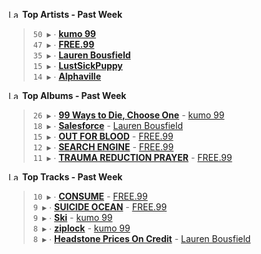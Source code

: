 <!--START_LASTFM_ARTISTS:{"period": "7day", "rows": 5}-->
<a href="https://last.fm" target="_blank"><img src="https://user-images.githubusercontent.com/17434202/215290617-e793598d-d7c9-428f-9975-156db1ba89cc.svg" alt="Last.fm Logo" width="18" height="13"/></a> **Top Artists - Past Week**

> `50 ▶️` ∙ **[kumo 99](https://www.last.fm/music/kumo+99)**<br/>
> `47 ▶️` ∙ **[FREE.99](https://www.last.fm/music/FREE.99)**<br/>
> `35 ▶️` ∙ **[Lauren Bousfield](https://www.last.fm/music/Lauren+Bousfield)**<br/>
> `15 ▶️` ∙ **[LustSickPuppy](https://www.last.fm/music/LustSickPuppy)**<br/>
> `14 ▶️` ∙ **[Alphaville](https://www.last.fm/music/Alphaville)**<br/>
<!--END_LASTFM_ARTISTS-->

<!--START_LASTFM_ALBUMS:{"period": "7day", "rows": 5}-->
<a href="https://last.fm" target="_blank"><img src="https://user-images.githubusercontent.com/17434202/215290617-e793598d-d7c9-428f-9975-156db1ba89cc.svg" alt="Last.fm Logo" width="18" height="13"/></a> **Top Albums - Past Week**

> `26 ▶️` ∙ **[99 Ways to Die, Choose One](https://www.last.fm/music/kumo+99/99+Ways+to+Die,+Choose+One)** - [kumo 99](https://www.last.fm/music/kumo+99)<br/>
> `18 ▶️` ∙ **[Salesforce](https://www.last.fm/music/Lauren+Bousfield/Salesforce)** - [Lauren Bousfield](https://www.last.fm/music/Lauren+Bousfield)<br/>
> `15 ▶️` ∙ **[OUT FOR BLOOD](https://www.last.fm/music/FREE.99/OUT+FOR+BLOOD)** - [FREE.99](https://www.last.fm/music/FREE.99)<br/>
> `12 ▶️` ∙ **[SEARCH ENGINE](https://www.last.fm/music/FREE.99/SEARCH+ENGINE)** - [FREE.99](https://www.last.fm/music/FREE.99)<br/>
> `11 ▶️` ∙ **[TRAUMA REDUCTION PRAYER](https://www.last.fm/music/FREE.99/TRAUMA+REDUCTION+PRAYER)** - [FREE.99](https://www.last.fm/music/FREE.99)<br/>
<!--END_LASTFM_ALBUMS-->

<!--START_LASTFM_TRACKS:{"period": "7day", "rows": 5}-->
<a href="https://last.fm" target="_blank"><img src="https://user-images.githubusercontent.com/17434202/215290617-e793598d-d7c9-428f-9975-156db1ba89cc.svg" alt="Last.fm Logo" width="18" height="13"/></a> **Top Tracks - Past Week**

> `10 ▶️` ∙ **[CONSUME](https://www.last.fm/music/FREE.99/_/CONSUME)** - [FREE.99](https://www.last.fm/music/FREE.99)<br/>
> `9 ▶️` ∙ **[SUICIDE OCEAN](https://www.last.fm/music/FREE.99/_/SUICIDE+OCEAN)** - [FREE.99](https://www.last.fm/music/FREE.99)<br/>
> `9 ▶️` ∙ **[Ski](https://www.last.fm/music/kumo+99/_/Ski)** - [kumo 99](https://www.last.fm/music/kumo+99)<br/>
> `8 ▶️` ∙ **[ziplock](https://www.last.fm/music/kumo+99/_/ziplock)** - [kumo 99](https://www.last.fm/music/kumo+99)<br/>
> `8 ▶️` ∙ **[Headstone Prices On Credit](https://www.last.fm/music/Lauren+Bousfield/_/Headstone+Prices+On+Credit)** - [Lauren Bousfield](https://www.last.fm/music/Lauren+Bousfield)<br/>
<!--END_LASTFM_TRACKS-->